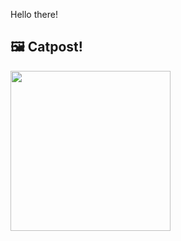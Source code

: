 Hello there!



## 🖼️ Catpost!

<sub>
    <img src="https://cdn2.thecatapi.com/images/MTU2MjA1OA.jpg" height="256">
</sub>

